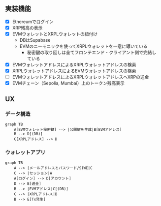 ## 実装機能
- [x] Ethereumでログイン
- [x] XRP残高の表示
- [x] EVMウォレットとXRPLウォレットの紐付け
    - DBはSupabase
    - EVMのニーモニックを使ってXRPLウォレットを一意に導いている
        - 秘密鍵の取り回しは全てフロンテエンド・クライアント側で完結している
- [x] EVMウォレットアドレスによるXRPLウォレットアドレスの検索
- [x] XRPLウォレットアドレスによるEVMウォレットアドレスの検索
- [ ] EVMウォレットアドレスによるXRPLウォレットアドレスへXRPの送金
- [x] EVMチェーン（Sepolia, Mumbai）上のトークン残高表示

## UX

### データ構造
```mermaid
graph TB
    A[EVMウォレット秘密鍵] --> |公開鍵を生成|B[EVMアドレス]
    B --> D[(DB)]
    C[XRPLアドレス] --> D
```

### ウォレットアプリ
```mermaid
graph TB
    A --> |メールアドレスとパスワード/SIWE|C
    C --> |セッション|A
    A[ログイン] --> D[アカウント]
    D --> B[送金]
    B --> |EVMアドレス|C[(DB)]
    C --> |XRPLアドレス|B
    B --> E[Tx発生]
```
